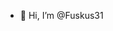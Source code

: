 - 👋 Hi, I’m @Fuskus31



 

<!---
Fuskus31/Fuskus31 is a ✨ special ✨ repository because its `README.md` (this file) appears on your GitHub profile.
You can click the Preview link to take a look at your changes.
--->
